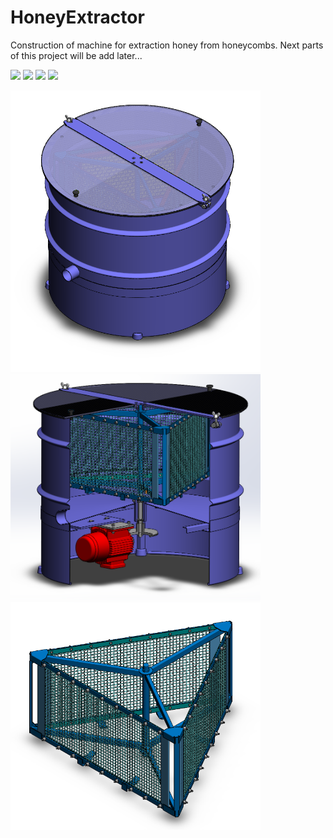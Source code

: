 # HoneyExtractor
Construction of machine for extraction honey from honeycombs. Next parts of this project will be add later...
<p float="left">
  <img src="//Photo/HoneyExtractor_powerpoint_1.png" width="600" />
  <img src="//Photo/HoneyExtractor_powerpoint_2.png" width="600" /> 
  <img src="//Photo/HoneyExtractor_powerpoint_3.png" width="600" />
  <img src="//Photo/HoneyExtractor_powerpoint_4.png" width="600" />
</p>



<p float="left">
  <img src="/HoneyExtractor_1.PNG" width="400" />
  <img src="/HoneyExtractor_2.PNG" width="400" /> 
  <img src="/Basket.PNG" width="400" /> 
</p>
